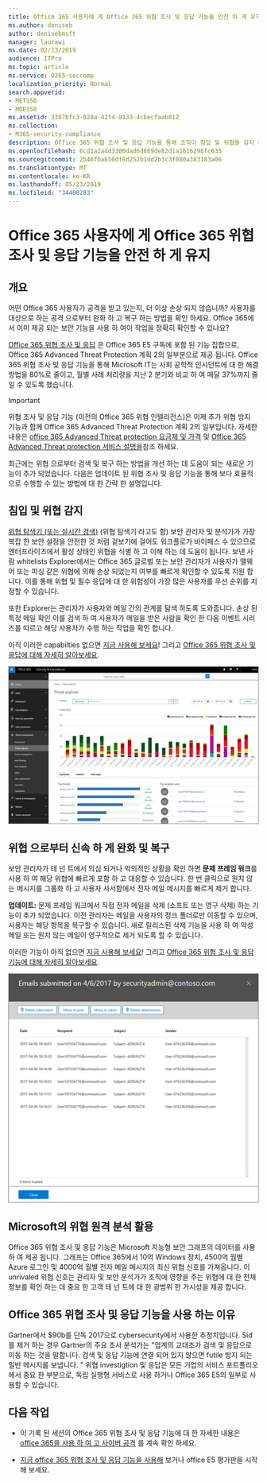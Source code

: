 ```yaml
---
title: Office 365 사용자에 게 Office 365 위협 조사 및 응답 기능을 안전 하 게 유지
ms.author: deniseb
author: denisebmsft
manager: laurawi
ms.date: 02/13/2019
audience: ITPro
ms.topic: article
ms.service: O365-seccomp
localization_priority: Normal
search.appverid:
- MET150
- MOE150
ms.assetid: 3387bfc3-028a-42f4-8133-4cbecfaab812
ms.collection:
- M365-security-compliance
description: Office 365 위협 조사 및 응답 기능을 통해 조직이 침입 및 위협을 감지 하 고 위협 으로부터 신속 하 게 완화 및 복구할 수 있는 방법을 알아봅니다.
ms.openlocfilehash: 6cd1a2add3300dad6d869de82d1a1616298fc635
ms.sourcegitcommit: 2b46fba650df8d252b1dd2b3c3f080a383183a06
ms.translationtype: MT
ms.contentlocale: ko-KR
ms.lasthandoff: 05/23/2019
ms.locfileid: "34408283"
---
```

# <a name="keep-your-office-365-users-safe-with-office-365-threat-investigation-and-response-capabilities"></a>Office 365 사용자에 게 Office 365 위협 조사 및 응답 기능을 안전 하 게 유지

## <a name="overview"></a>개요

어떤 Office 365 사용자가 공격을 받고 있는지, 더 이상 손상 되지 않습니까? 사용자를 대상으로 하는 공격 으로부터 완화 하 고 복구 하는 방법을 확인 하세요. Office 365에서 이미 제공 되는 보안 기능을 사용 하 여이 작업을 정확히 확인할 수 있나요? 
  
[Office 365 위협 조사 및 응답](office-365-ti.md) 은 Office 365 E5 구독에 포함 된 기능 집합으로, Office 365 Advanced Threat Protection 계획 2의 일부분으로 제공 됩니다. Office 365 위협 조사 및 응답 기능을 통해 Microsoft IT는 사회 공학적 인시던트에 대 한 해결 방법을 80%로 줄이고, 월별 사례 처리량을 지난 2 분기와 비교 하 여 매달 37%까지 줄일 수 있도록 했습니다. 

> [!IMPORTANT]
> 위협 조사 및 응답 기능 (이전의 Office 365 위협 인텔리전스)은 이제 추가 위협 방지 기능과 함께 Office 365 Advanced Threat Protection 계획 2의 일부입니다. 자세한 내용은 [office 365 Advanced Threat protection 요금제 및 가격](https://products.office.com/exchange/advance-threat-protection) 및 [Office 365 Advanced Threat protection 서비스 설명을](https://docs.microsoft.com/office365/servicedescriptions/office-365-advanced-threat-protection-service-description)참조 하세요.
  
최근에는 위협 으로부터 검색 및 복구 하는 방법을 개선 하는 데 도움이 되는 새로운 기능이 추가 되었습니다. 다음은 업데이트 된 위협 조사 및 응답 기능을 통해 보다 효율적으로 수행할 수 있는 방법에 대 한 간략 한 설명입니다.
  
## <a name="detect-intrusions-and-threats"></a>침입 및 위협 감지

[위협 탐색기 (또는 실시간 검색)](threat-explorer.md) (위협 탐색기 라고도 함) 보안 관리자 및 분석가가 가장 복잡 한 보안 설정을 안전한 것 처럼 겉보기에 걸어도 워크플로가 바이패스 수 있으므로 엔터프라이즈에서 활성 상태인 위협을 식별 하 고 이해 하는 데 도움이 됩니다. 보낸 사람 whitelists Explorer에서는 Office 365 글로벌 또는 보안 관리자가 사용자가 맬웨어 또는 피싱 같은 위협에 의해 손상 되었는지 여부를 빠르게 확인할 수 있도록 지원 합니다. 이를 통해 위협 및 필수 응답에 대 한 위험성이 가장 많은 사용자를 우선 순위를 지정할 수 있습니다. 
  
또한 Explorer는 관리자가 사용자와 메일 간의 관계를 탐색 하도록 도와줍니다. 손상 된 특정 메일 확인 이를 검색 하 여 사용자가 메일을 받은 사람을 확인 한 다음 이벤트 시리즈를 따르고 해당 사용자가 수행 하는 작업을 확인 합니다.

아직 이러한 capabilties 없으면 [지금 사용해 보세요](https://aka.ms/tryo365threatintel3)! 그리고 [Office 365 위협 조사 및 응답에 대해 자세히 알아보세요](https://aka.ms/readmoreabouto365threatintel).
  
![맬웨어 패밀리가 Office 365, 색으로 구분 된 위협 탐색기 스크린샷](media/591338dd-252a-437d-b5f2-87aa42e74b0c.png)
  
## <a name="quickly-mitigate-and-recover-from-threats"></a>위협 으로부터 신속 하 게 완화 및 복구

보안 관리자가 테 넌 트에서 의심 되거나 악의적인 상황을 확인 하면 **문제 프레임 워크**를 사용 하 여 해당 위협에 빠르게 포함 하 고 대응할 수 있습니다. 한 번 클릭으로 원치 않는 메시지를 그룹화 하 고 사용자 사서함에서 전자 메일 메시지를 빠르게 제거 합니다. 
  
 **업데이트:** 문제 프레임 워크에서 직접 전자 메일을 삭제 (소프트 또는 영구 삭제) 하는 기능이 추가 되었습니다. 이전 관리자는 메일을 사용자의 정크 폴더로만 이동할 수 있으며, 사용자는 해당 항목을 복구할 수 있습니다. 새로 릴리스된 삭제 기능을 사용 하 여 악성 메일 또는 원치 않는 메일이 영구적으로 제거 되도록 할 수 있습니다. 
  
이러한 기능이 아직 없으면 [지금 사용해 보세요](https://aka.ms/tryo365threatintel3)! 그리고 [Office 365 위협 조사 및 응답 기능에 대해 자세히 알아보세요](https://aka.ms/readmoreabouto365threatintel).
  
![인시던트 업데이트 관리의 전자 메일 목록 스크린샷](media/9d8452d3-d8d2-4b26-81f9-76396e08dd17.png)
  
## <a name="leverage-the-threat-telemetry-of-microsoft"></a>Microsoft의 위협 원격 분석 활용

Office 365 위협 조사 및 응답 기능은 Microsoft 지능형 보안 그래프의 데이터를 사용 하 여 제공 됩니다. 그래프는 Office 365에서 10억 Windows 장치, 4500억 월별 Azure 로그인 및 4000억 월별 전자 메일 메시지의 최신 위협 신호를 가져옵니다. 이 unrivaled 위협 신호는 관리자 및 보안 분석가가 조직에 영향을 주는 위협에 대 한 전체 정보를 확인 하는 데 중요 한 고객 테 넌 트에 대 한 광범위 한 가시성을 제공 합니다. 
  
   
## <a name="why-use-office-365-threat-investigation-and-response-capabilities"></a>Office 365 위협 조사 및 응답 기능을 사용 하는 이유

Gartner에서 $90b를 단독 2017으로 cybersecurity에서 사용한 추정치입니다. Sid를 제거 하는 경우 Gartner의 주요 조사 분석가는 "업계의 교대조가 검색 및 응답으로 이동 하는 것을 말합니다. 검색 및 응답 기능에 연결 되어 있지 않으면 futile 방지 되는 일반 메시지를 보냅니다. " 위협 investigtion 및 응답은 모든 기업의 서비스 포트폴리오에서 중요 한 부분으로, 독립 실행형 서비스로 사용 하거나 Office 365 E5의 일부로 사용할 수 있습니다.
  
## <a name="whats-next"></a>다음 작업

- 이 기록 된 세션의 Office 365 위협 조사 및 응답 기능에 대 한 자세한 내용은 [office 365을 사용 하 여 고 사이버 공격](https://myignite.microsoft.com/videos/53723) 를 계속 확인 하세요.
    
- [지금 office 365 위협 조사 및 응답 기능을 사용해](https://aka.ms/tryo365threatintel3) 보거나 office E5 평가판을 시작 해 보세요. 
    

